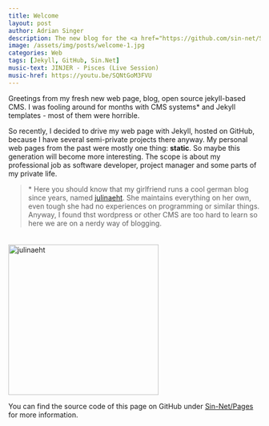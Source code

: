 ```yaml
---
title: Welcome
layout: post
author: Adrian Singer
description: The new blog for the <a href="https://github.com/sin-net/Sin.Net">Sin.Net</a> project started.
image: /assets/img/posts/welcome-1.jpg
categories: Web
tags: [Jekyll, GitHub, Sin.Net]
music-text: JINJER - Pisces (Live Session)
music-href: https://youtu.be/SQNtGoM3FVU
---
```


Greetings from my fresh new web page, blog, open source jekyll-based CMS. I was fooling around for months with CMS systems* and Jekyll templates - most of them were horrible.

So recently, I decided to drive my web page with Jekyll, hosted on GitHub, because I have several semi-private projects there anyway.
My personal web pages from the past were mostly one thing: **static**. So maybe this generation will become more interesting.
The scope is about my professional job as software developer, project manager and some parts of my private life.

<div class="row">
    <div class="col s12 m6 l8">
    <blockquote>  
        * Here you should know that my girlfriend runs a cool german blog since years, named <a target="_blank" href="https://www.julinaeht.de/">julinaeht</a>.
        She maintains everything on her own, even tough she had no experiences on programming or similar things.
        Anyway, I found thst wordpress or other CMS are too hard to learn so here we are on a nerdy way of blogging.
    </blockquote>
    </div>
    <div class="col s12 m6 l4 center">
        <a target="_blank" href="https://www.julinaeht.de/" >
            <img src="http://www.julinaeht.de/wp-content/uploads/2018/03/Unbenannt-2.png" alt="julinaeht" width="300" class="z-depth-3" style="margin-top: 20px;" />
        </a>
    </div>
</div>

You can find the source code of this page on GitHub under [Sin-Net/Pages](https://github.com/sin-net/Pages) for more information.
